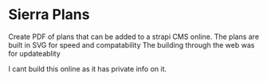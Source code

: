 # Sierra Plans

Create PDF of plans that can be added to a strapi CMS online.
The plans are built in SVG for speed and compatability
The building through the web was for updateablity

I cant build this online as it has private info on it.
